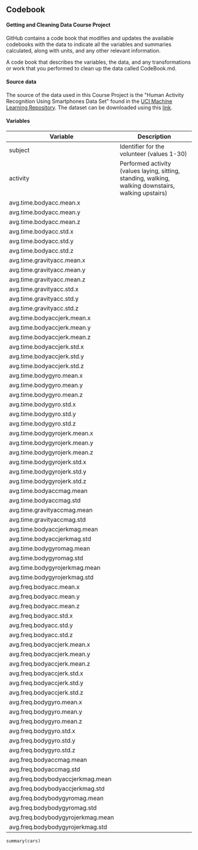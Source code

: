 ## Codebook
#### Getting and Cleaning Data Course Project


GitHub contains a code book that modifies and updates the available codebooks with the data to indicate all the variables and summaries calculated, along with units, and any other relevant information.

A code book that describes the variables, the data, and any transformations or work that you performed to clean up the data called CodeBook.md.

#### Source data
The source of the data used in this Course Project is the "Human Activity Recognition Using Smartphones Data Set" found in the [UCI Machine Learning Repository](http://archive.ics.uci.edu/ml/datasets/Human+Activity+Recognition+Using+Smartphones). The dataset can be downloaded using this [link](https://d396qusza40orc.cloudfront.net/getdata%2Fprojectfiles%2FUCI%20HAR%20Dataset.zip).


#### Variables
Variable                          | Description
----------------------------------|--------------------
subject                           |Identifier for the volunteer (values 1-30)
activity                          |Performed activity (values laying, sitting, standing, walking, walking downstairs, walking upstairs)
avg.time.bodyacc.mean.x           |
avg.time.bodyacc.mean.y           |
avg.time.bodyacc.mean.z           |
avg.time.bodyacc.std.x            |
avg.time.bodyacc.std.y            |
avg.time.bodyacc.std.z            |
avg.time.gravityacc.mean.x        |
avg.time.gravityacc.mean.y        |
avg.time.gravityacc.mean.z        |
avg.time.gravityacc.std.x         |
avg.time.gravityacc.std.y         |
avg.time.gravityacc.std.z         |
avg.time.bodyaccjerk.mean.x       |
avg.time.bodyaccjerk.mean.y       |
avg.time.bodyaccjerk.mean.z       |
avg.time.bodyaccjerk.std.x        |
avg.time.bodyaccjerk.std.y        |
avg.time.bodyaccjerk.std.z        |
avg.time.bodygyro.mean.x          |
avg.time.bodygyro.mean.y          |
avg.time.bodygyro.mean.z          |
avg.time.bodygyro.std.x           |
avg.time.bodygyro.std.y           |
avg.time.bodygyro.std.z           |
avg.time.bodygyrojerk.mean.x      |
avg.time.bodygyrojerk.mean.y      |
avg.time.bodygyrojerk.mean.z      |
avg.time.bodygyrojerk.std.x       |
avg.time.bodygyrojerk.std.y       |
avg.time.bodygyrojerk.std.z       |
avg.time.bodyaccmag.mean          |
avg.time.bodyaccmag.std           |
avg.time.gravityaccmag.mean       |
avg.time.gravityaccmag.std        |
avg.time.bodyaccjerkmag.mean      |
avg.time.bodyaccjerkmag.std       |
avg.time.bodygyromag.mean         |
avg.time.bodygyromag.std          |
avg.time.bodygyrojerkmag.mean     |
avg.time.bodygyrojerkmag.std      |
avg.freq.bodyacc.mean.x           |
avg.freq.bodyacc.mean.y           |
avg.freq.bodyacc.mean.z           |
avg.freq.bodyacc.std.x            |
avg.freq.bodyacc.std.y            |
avg.freq.bodyacc.std.z            |
avg.freq.bodyaccjerk.mean.x       |
avg.freq.bodyaccjerk.mean.y       |
avg.freq.bodyaccjerk.mean.z       |
avg.freq.bodyaccjerk.std.x        |
avg.freq.bodyaccjerk.std.y        |
avg.freq.bodyaccjerk.std.z        |
avg.freq.bodygyro.mean.x          |
avg.freq.bodygyro.mean.y          |
avg.freq.bodygyro.mean.z          |
avg.freq.bodygyro.std.x           |
avg.freq.bodygyro.std.y           |
avg.freq.bodygyro.std.z           |
avg.freq.bodyaccmag.mean          |
avg.freq.bodyaccmag.std           |
avg.freq.bodybodyaccjerkmag.mean  |
avg.freq.bodybodyaccjerkmag.std   |
avg.freq.bodybodygyromag.mean     |
avg.freq.bodybodygyromag.std      |
avg.freq.bodybodygyrojerkmag.mean |
avg.freq.bodybodygyrojerkmag.std  |



```{r}
summary(cars)
```

